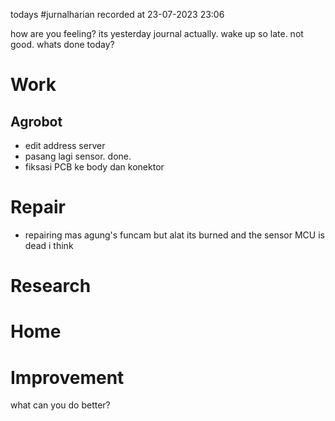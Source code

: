 todays #jurnalharian  recorded at 23-07-2023 23:06

how are you feeling?
its yesterday journal actually. wake up so late. not good.
whats done today?
# Work
## Agrobot
- edit address server
- pasang lagi sensor. done.
- fiksasi PCB ke body dan konektor

# Repair
- repairing mas agung's funcam but alat its burned and the sensor MCU is dead i think
# Research

# Home

# Improvement
what can you do better?
